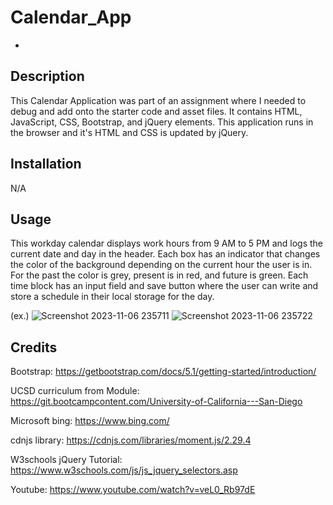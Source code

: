 # Calendar_App

-

## Description

This Calendar Application was part of an assignment where I needed to debug and add onto the starter code and asset files. It contains HTML, JavaScript, CSS, Bootstrap, and jQuery elements. This application runs in the browser and it's HTML and CSS is updated by jQuery.

## Installation

N/A

## Usage

This workday calendar displays work hours from 9 AM to 5 PM and logs the current date and day in the header. Each box has an indicator that changes the color of the background depending on the current hour the user is in. For the past the color is grey, present is in red, and future is green. Each time block has an input field and save button where the user can write and store a schedule in their local storage for the day.

(ex.)
![Screenshot 2023-11-06 235711](https://github.com/g00s3mag1k/Calendar_App/assets/141582553/aa469591-cf68-4052-87f1-783bc92e7ee5)
![Screenshot 2023-11-06 235722](https://github.com/g00s3mag1k/Calendar_App/assets/141582553/a9e3cc5b-443a-4a05-a898-b6932dd54242)

## Credits

Bootstrap: https://getbootstrap.com/docs/5.1/getting-started/introduction/

UCSD curriculum from Module: https://git.bootcampcontent.com/University-of-California---San-Diego

Microsoft bing: https://www.bing.com/

cdnjs library: https://cdnjs.com/libraries/moment.js/2.29.4

W3schools jQuery Tutorial: https://www.w3schools.com/js/js_jquery_selectors.asp

Youtube: https://www.youtube.com/watch?v=veL0_Rb97dE